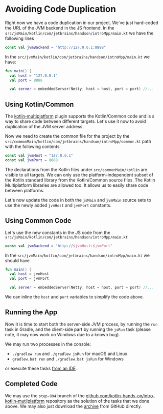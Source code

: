 # Avoiding Code Duplication

Right now we have a code duplication in our project. We've just hard-coded
the URL of the JVM backend in the JS frontend. In the 
`src/jsMain/kotlin/com/jetbrains/handson/introMpp/main.kt`
we have the following lines

```kotlin
const val jvmBackend = "http://127.0.0.1:8888"
```

In the `src/jvmMain/kotlin/com/jetbrains/handson/introMpp/main.kt` we have:

```kotlin
fun main() {
  val host = "127.0.0.1"
  val port = 8888

  val server = embeddedServer(Netty, host = host, port = port) //...
```

## Using Kotlin/Common

The [kotlin-multiplatform](https://kotlinlang.org/docs/reference/building-mpp-with-gradle.html) plugin
supports the Kotlin/Common code and is a way to share code
between different targets. Let's use it now to avoid duplication
of the JVM server address. 

Now we need to create the common file for the project by the
`src/commonMain/kotlin/com/jetbrains/handson/introMpp/common.kt` path with the following contents

```kotlin
const val jvmHost = "127.0.0.1"
const val jvmPort = 8888
``` 

The declarations from the Kotlin files under
`src/commonMain/kotlin` are visible to all targets. We can only
use the platform-independent subset of the Kotlin standard library
from the Kotlin/Common source files. The Kotlin Multiplatform libraries are allowed too.
It allows us to easily share code between platforms.

Let's now update the code in both the `jsMain` and `jvmMain` source
sets to use the newly added `jvmHost` and `jvmPort` constants.

## Using Common Code

Let's use the new constants in the JS code from the 
`src/jsMain/kotlin/com/jetbrains/handson/introMpp/main.kt`

```kotlin
const val jvmBackend = "http://$jvmHost:$jvmPort"
```

In the `src/jvmMain/kotlin/com/jetbrains/handson/introMpp/main.kt` we should have

```kotlin
fun main() {
  val host = jvmHost
  val port = jvmPort

  val server = embeddedServer(Netty, host = host, port = port) //...
```

We can inline the `host` and `port` variables to simplify the code above.

## Running the App

Now it is time to start both the server-side JVM process,
by running the `run` task in Gradle, and the client-side
part by running the `jsRun` task (please note, it may
now work on Windows due to a known bug).

We may run two processes in the console:

* `./gradlew run` and `./gradlew jsRun` for macOS and Linux
*  `gradlew.bat run` and `./gradlew.bat jsRun` for Windows

or execute these tasks [from an IDE](https://www.jetbrains.com/help/idea/work-with-gradle-tasks.html). 

## Completed Code

We may use the `step-004` branch of the
[github.com/kotlin-hands-on/intro-kotlin-mutliplatform](https://github.com/kotlin-hands-on/intro-kotlin-mutliplatform/tree/step-004)
repository as the solution of the tasks that we done above. 
We may also just download the
[archive](https://github.com/kotlin-hands-on/intro-kotlin-mutliplatform/archive/step-004.zip)
from GitHub directly.
  